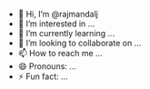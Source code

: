 - 👋 Hi, I’m @rajmandalj
- 👀 I’m interested in ...
- 🌱 I’m currently learning ...
- 💞️ I’m looking to collaborate on ...
- 📫 How to reach me ...
- 😄 Pronouns: ...
- ⚡ Fun fact: ...

<!---
rajmandalj/rajmandalj is a ✨ special ✨ repository because its `README.md` (this file) appears on your GitHub profile.
You can click the Preview link to take a look at your changes.
--->
